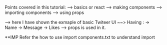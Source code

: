 Points covered in this tutorial:
--> basics or react
  --> making components
  --> importing components
  --> using props

--> here I have shown the exmaple of basic Twiteer UI
   ~~> Having :
     -> Name
     -> Message
     -> Likes
   --> props is used in it.

 **IMP Refer the how to use import components.txt to    understand import   